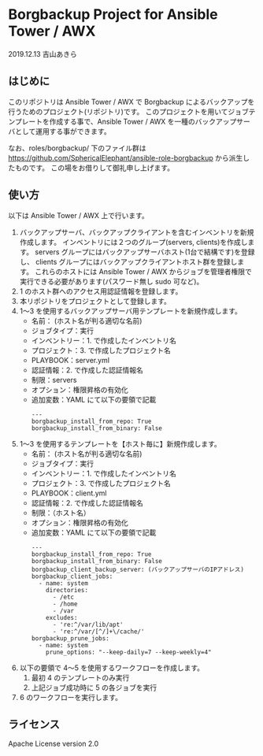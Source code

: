 # Borgbackup Project for Ansible Tower / AWX

2019.12.13 吉山あきら

## はじめに

このリポジトリは Ansible Tower / AWX で Borgbackup によるバックアップを行うためのプロジェクト(リポジトリ)です。
このプロジェクトを用いてジョブテンプレートを作成する事で、Ansible Tower / AWX を一種のバックアップサーバとして運用する事ができます。

なお、roles/borgbackup/ 下のファイル群は https://github.com/SphericalElephant/ansible-role-borgbackup から派生したものです。
この場をお借りして御礼申し上げます。

## 使い方

以下は Ansible Tower / AWX 上で行います。

1. バックアップサーバ、バックアップクライアントを含むインベントリを新規作成します。
   インベントリには２つのグループ(servers, clients)を作成します。
   servers グループにはバックアップサーバホスト(1台で結構です)を登録し、
   clients グループにはバックアップクライアントホスト群を登録します。
   これらのホストには Ansible Tower / AWX からジョブを管理者権限で実行できる必要があります(パスワード無し sudo 可など)。
2. 1 のホスト群へのアクセス用認証情報を登録します。
3. 本リポジトリをプロジェクトとして登録します。
4. 1～3 を使用するバックアップサーバ用テンプレートを新規作成します。
   * 名前： (ホスト名が判る適切な名前)
   * ジョブタイプ：実行
   * インベントリー：1. で作成したインベントリ名
   * プロジェクト：3. で作成したプロジェクト名
   * PLAYBOOK：server.yml
   * 認証情報：2. で作成した認証情報名
   * 制限：servers
   * オプション：権限昇格の有効化
   * 追加変数：YAML にて以下の要領で記載
        ```
        ---
        borgbackup_install_from_repo: True
        borgbackup_install_from_binary: False
        ```
5. 1～3 を使用するテンプレートを【ホスト毎に】新規作成します。
   * 名前： (ホスト名が判る適切な名前)
   * ジョブタイプ：実行
   * インベントリー：1. で作成したインベントリ名
   * プロジェクト：3. で作成したプロジェクト名
   * PLAYBOOK：client.yml
   * 認証情報：2. で作成した認証情報名
   * 制限：（ホスト名）
   * オプション：権限昇格の有効化
   * 追加変数：YAML にて以下の要領で記載
        ```
        ---
        borgbackup_install_from_repo: True
        borgbackup_install_from_binary: False
        borgbackup_client_backup_server: (バックアップサーバのIPアドレス)
        borgbackup_client_jobs:
          - name: system
            directories:
              - /etc
              - /home
              - /var
            excludes:
              - 're:^/var/lib/apt'
              - 're:^/var/[^/]+\/cache/'
        borgbackup_prune_jobs:
          - name: system
            prune_options: "--keep-daily=7 --keep-weekly=4"
        ```
6. 以下の要領で 4～5 を使用するワークフローを作成します。
   1. 最初 4 のテンプレートのみ実行
   2. 上記ジョブ成功時に 5 の各ジョブを実行
7. 6 のワークフローを実行します。

## ライセンス

Apache License version 2.0
